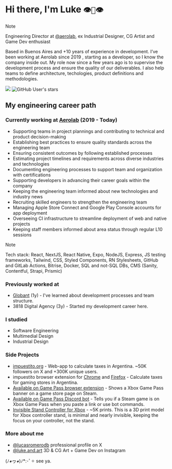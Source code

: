 # Hi there, I'm Luke `👁️👄👁️`

> [!NOTE]
> Engineering Director at [@aerolab](https://github.com/aerolab), ex Industrial Designer, CG Artist and Game Dev enthusiast

Based in Buenos Aires and +10 years of experience in development. I’ve been working at Aerolab since 2019 , starting as a developer, so I know the company inside out. My role now since a few years ago is to supervise the development process and ensure the quality of our deliverables. I also help teams to define architecture, techologies, product definitions and methodologies.

![](https://komarev.com/ghpvc/?username=lucasromerodb&color=brightgreen)
![GitHub User's stars](https://img.shields.io/github/stars/lucasromerodb)


## My engineering career path

### Currently working at [Aerolab](https://aerolab.co/) (2019 - Today)

- Supporting teams in project plannings and contributing to technical and product decision-making
- Establishing best practices to ensure quality standards across the engineering team
- Ensuring consistent outcomes by following established processes
- Estimating project timelines and requirements across diverse industries and technologies
- Documenting engineering processes to support team and organization with certifications
- Supporting developers in advancing their career goals within the company
- Keeping the engineering team informed about new technologies and industry news
- Recruiting skilled engineers to strengthen the engineering team
- Managing Apple Store Connect and Google Play Console accounts for app deployment 
- Overseeing CI infrastructure to streamline deployment of web and native projects
- Keeping staff members informed about area status through regular L10 sessions

> [!NOTE]
> Tech stack: React, NextJS, React Native, Expo, NodeJS, Express, JS testing frameworks, Tailwind, CSS, Styled Components, RN Stylesheets, GitHub and GitLab Actions, Bitrise, Docker, SQL and not-SQL DBs, CMS (Sanity, Contentful, Strapi, Prismic)

### Previously worked at

- [Globant](https://www.globant.com/) (1y) - I've learned about development processes and team structure.
- 3818 Digital Agency (3y) - Started my development career here.

### I studied
- Software Engineering
- Multimedial Design
- Industrial Design

### Side Projects

- [impuestito.org](https://impuestito.org) - Web-app to calculate taxes in Argentina. ~50K followers on X and +300K unique users.
- impuestito browser extension for [Chrome](https://chromewebstore.google.com/detail/impuestito-precio-final-j/kodbfkngjgckpmipedoomkdhhihioaio) and [Firefox](https://addons.mozilla.org/es-AR/firefox/addon/impuestito/) - Calculate taxes for gaming stores in Argentina.
- [Available on Game Pass browser extension](https://chromewebstore.google.com/detail/available-on-game-pass/ogkbpenenponleoakeomjjddhjbgdadc) - Shows a Xbox Game Pass banner on a game store page on Steam.
- [Available on Game Pass Discord bot](https://top.gg/bot/1099038010516963469) - Tells you if a Steam game is on Xbox Game Pass when you paste a link or use bot commands.
- [Invisible Stand Controller for Xbox](https://makerworld.com/en/models/952139#profileId-920321) - ~5K prints. This is a 3D print model for Xbox controller stand, is minimal and nearly invisible, keeping the focus on your controller, not the stand.

### More about me

- [@lucasromerodb](https://x.com/lucasromerodb) professional profile on X
- [@luke.and.art](https://www.instagram.com/luke.and.art/) 3D & CG Art + Game Dev on Instagram

(ﾉ◕ヮ◕)ﾉ*:･ﾟ✧ see ya.
